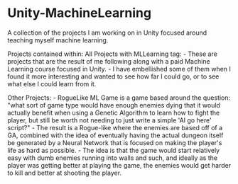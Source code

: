 # Unity-MachineLearning
A collection of the projects I am working on in Unity focused around teaching myself machine learning.

Projects contained within:
  All Projects with MLLearning tag:
    - These are projects that are the result of me following along with a paid Machine Learning course focused in Unity.
    - I have embellished some of them when I found it more interesting and wanted to see how far I could go, or to see what else I could learn from it.
    
  Other Projects:
    - RogueLike ML Game is a game based around the question: "what sort of game type would have enough enemies dying that it would actually benefit when using a
      Genetic Algorithm to learn how to fight the player, but still be worth not needing to just write a simple 'AI go here' script?"
        - The result is a Rogue-like where the enemies are based off of a GA, combined with the idea of eventually having the actual dungeon itself be generated
          by a Neural Network that is focused on making the player's life as hard as possible.
        - The idea is that the game would start relatively easy with dumb enemies running into walls and such, and ideally as the player was getting better at
          playing the game, the enemies would get harder to kill and better at shooting the player.
